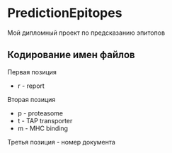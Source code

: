 # PredictionEpitopes
Мой дипломный проект по предсказанию эпитопов

## Кодирование имен файлов
Первая позиция
  - r - report
  
Вторая позиция
  - p - proteasome
  - t - TAP transporter
  - m - MHC binding
  
Третья позиция - номер документа
